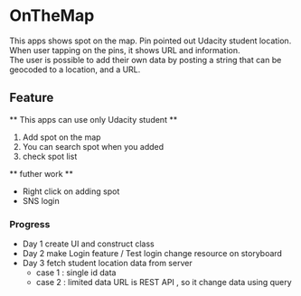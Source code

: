 # OnTheMap

This apps shows spot on the map. Pin pointed out Udacity student location.</br>
When user tapping on the pins, it shows URL and information.</br>
The user is possible to add their own data by posting a string that can be geocoded to a location, and a URL.

## Feature
** This apps can use only Udacity student **
1) Add spot on the map
2) You can search spot when you added
3) check spot list 

** futher work **
- Right click on adding spot
- SNS login


### Progress

- Day 1
   create UI and construct class
- Day 2
  make Login feature / Test login 
  change resource on storyboard
- Day 3
  fetch student location data from server
  * case 1 : single id data
  * case 2 : limited data 
  URL is REST API , so it change data using query
        
      
